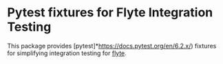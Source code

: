 # Pytest fixtures for Flyte Integration Testing

This package provides [pytest]*https://docs.pytest.org/en/6.2.x/) fixtures for simplifying
integration testing for [flyte](https://github.com/flyteorg/flyte).
